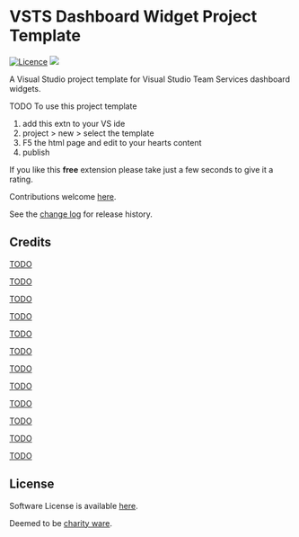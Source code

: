 [VersionNumberBadgeURL]: https://vsmarketplacebadge.apphb.com/version/GregTrevellick.VsixFootie.svg

# VSTS Dashboard Widget Project Template

[![Licence](https://img.shields.io/github/license/gittools/gitlink.svg)](/LICENSE.txt)
[![][VersionNumberBadgeURL]][VSMarketplaceUrl]

<!--VSMM readme start-->

[GitHubRepoURL]: https://github.com/GregTrevellick/VstsDashboardWidgetProjectTemplate
[GitHubRepoIssuesURL]: https://github.com/GregTrevellick/VstsDashboardWidgetProjectTemplate/issues
[GitHubRepoPullRequestsURL]: https://github.com/GregTrevellick/VstsDashboardWidgetProjectTemplate/pulls
[VisualStudioURL]: https://www.visualstudio.com/
[VSMarketplaceUrl]: https://marketplace.visualstudio.com/search?term=trevellick&target=VS&sortBy=Relevance
[CharityWareURL]: https://github.com/GregTrevellick/MiscellaneousArtefacts/wiki/Charity-Ware
[WhyURL]: https://github.com/GregTrevellick/MiscellaneousArtefacts/wiki/Why

A Visual Studio project template for Visual Studio Team Services dashboard widgets.

TODO 
To use this project template 
1. add this extn to your VS ide
1. project > new > select the template
1. F5 the html page and edit to your hearts content
1. publish

If you like this **free** extension please take just a few seconds to give it a rating.

Contributions welcome [here][GitHubRepoIssuesURL].

See the [change log](CHANGELOG.md) for release history.

## Credits

[TODO](https://github.com/Microsoft/vss-web-extension-sdk)

[TODO](https://github.com/Microsoft/vsts-extension-samples/tree/master/widgets)

[TODO](https://marketplace.visualstudio.com/items?itemName=JoshGarverick.VSTSExtensionProjectTemplates)

[TODO](https://channel9.msdn.com/Series/Visual-Studio-ALM-Rangers-Demos/Extensions-101-Intro-to-VS-Team-Services-Extensions)

[TODO](https://www.visualstudio.com/team-services/extend/)

[TODO](https://docs.microsoft.com/en-us/vsts/extend/get-started/node?view=vsts)

[TODO](https://docs.microsoft.com/en-us/vsts/extend/develop/samples-overview?view=vsts)

[TODO](https://docs.microsoft.com/en-gb/vsts/extend/index?view=vsts)

[TODO](https://docs.microsoft.com/en-us/vsts/extend/develop/manifest?view=vsts)

[TODO](https://marketplace.visualstudio.com/items?itemName=ms-samples.samples-contributions-guide)

[TODO](https://docs.microsoft.com/en-us/vsts/extend/publish/publicize?view=vsts)

[TODO](https://docs.microsoft.com/en-us/vsts/extend/publish/overview?view=vsts)

## License

Software License is available [here](/LICENSE.txt).

Deemed to be [charity ware][CharityWareURL].